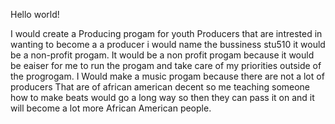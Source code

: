 Hello world!

I would create a Producing progam for youth Producers that are intrested in wanting to become a  a producer i would name the bussiness stu510 it would be a non-profit progam. It would be a non profit progam because it would be eaiser for me to run the progam and take care of my priorities outside of the progrogam. I Would make a music progam because there are not a lot of producers That are of african american decent so me teaching someone how to make beats would go a long way so then they can pass it on and it will become a lot more African American people.